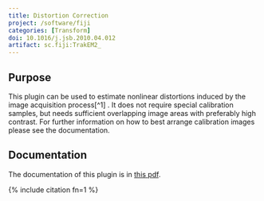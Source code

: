 ```yaml
---
title: Distortion Correction
project: /software/fiji
categories: [Transform]
doi: 10.1016/j.jsb.2010.04.012
artifact: sc.fiji:TrakEM2_
---
```


## Purpose

This plugin can be used to estimate nonlinear distortions induced by the image
acquisition process[^1] . It does not require special calibration samples, but
needs sufficient overlapping image areas with preferably high contrast. For
further information on how to best arrange calibration images please see the
documentation.

## Documentation

The documentation of this plugin is in [this
pdf](http://www.kaynig.de/downloads/DistortionCorrectionPlugin_Manual.pdf).

{% include citation fn=1 %}
